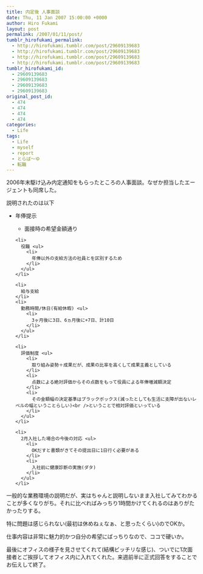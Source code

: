 ```yaml
---
title: 内定後 人事面談
date: Thu, 11 Jan 2007 15:00:00 +0000
author: Hiro Fukami
layout: post
permalink: /2007/01/11/post/
tumblr_hirofukami_permalink:
  - http://hirofukami.tumblr.com/post/29609139683
  - http://hirofukami.tumblr.com/post/29609139683
  - http://hirofukami.tumblr.com/post/29609139683
  - http://hirofukami.tumblr.com/post/29609139683
tumblr_hirofukami_id:
  - 29609139683
  - 29609139683
  - 29609139683
  - 29609139683
original_post_id:
  - 474
  - 474
  - 474
  - 474
categories:
  - Life
tags:
  - Life
  - myself
  - report
  - とらば～ゆ
  - 転職
---
```

<div class="section">
  <p>
    2006年末駆け込み内定通知をもらったところの人事面談。なぜか担当したエージェントも同席した。
  </p>
  
  <p>
    説明されたのは以下
  </p>
  
  <ul>
    <li>
      年俸提示</p> <ul>
        <li>
          面接時の希望金額通り
        </li>
      </ul>
    </li>
    
    <li>
      役職 <ul>
        <li>
          年俸以外の支給方法の社員とを区別するため
        </li>
      </ul>
    </li>
    
    <li>
      給与支給
    </li>
    <li>
      勤務時間/休日(有給休暇) <ul>
        <li>
          3ヶ月後に3日、6ヵ月後に+7日、計10日
        </li>
      </ul>
    </li>
    
    <li>
      評価制度 <ul>
        <li>
          取り組み姿勢＋成果だが、成果の比率を高くして成果主義としている
        </li>
        <li>
          点数による絶対評価からその点数をもって役員による年俸増減額決定
        </li>
        <li>
          その金額幅の決定基準はブラックボックス(減ったとしても生活に支障が出ないレベルの幅ということらしい)<br />ということで相対評価といっている
        </li>
      </ul>
    </li>
    
    <li>
      2月入社した場合の今後の対応 <ul>
        <li>
          OKだすと書類がきてその提出日に1日行く必要がある
        </li>
        <li>
          入社前に健康診断の実施(ダタ)
        </li>
      </ul>
    </li>
  </ul>
  
  <p>
    一般的な業務環境の説明だが、実はちゃんと説明しないまま入社してみてわかることが多くなりがち。それに比べればみっちり1時間かけてくれるのはありがたかったりする。
  </p>
  
  <p>
    特に問題は感じられない(最初は休めねぇなぁ、と思ったくらい)のでOKか。
  </p>
  
  <p>
    仕事内容は非常に魅力的かつ自分の希望にばっちりなので、ココで硬いか。
  </p>
  
  <p>
    最後にオフィスの様子を見させてくれて(結構ビッチリな感じ)、ついでに1次面接者とご挨拶してオフィス内に入れてくれた。来週前半に正式回答をすることでお伝えして終了。
  </p>
</div>